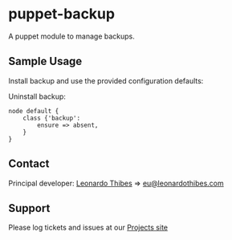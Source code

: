 puppet-backup
=============

A puppet module to manage backups.

## Sample Usage
Install backup and use the provided configuration defaults:



Uninstall backup:
```puppet
node default {
	class {'backup':
		ensure => absent,
	}
}
```

Contact
-------

Principal developer:
	[Leonardo Thibes](http://leonardothibes.com) => [eu@leonardothibes.com](mailto:eu@leonardothibes.com)

Support
-------

Please log tickets and issues at our [Projects site](https://github.com/leonardothibes/puppet-backup/issues)

